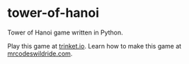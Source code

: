 # tower-of-hanoi

Tower of Hanoi game written in Python.

Play this game at [trinket.io](https://trinket.io/embed/python3/45f9f179b4?outputOnly=true&start=result).
Learn how to make this game at [mrcodeswildride.com](https://www.mrcodeswildride.com/).
